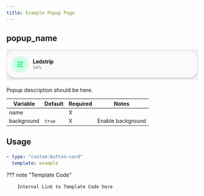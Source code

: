 ```yaml
---
title: Example Popup Page
---
```

<!-- markdownlint-disable MD046 -->

## __popup_name__

![example-image](../../assets/img/card_example.png)

Popup description should be here.

| Variable | Default | Required | Notes             |
|----------|---------|----------|-------------------|
| name     |         | X        |                   |
|background| `true`  | X        | Enable background |

## Usage

```yaml
- type: "custom:button-card"
  template: example
```

??? note "Template Code"

        Internal Link to Template Code here
